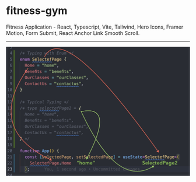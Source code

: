 # fitness-gym

Fitness Application - React, Typescript, Vite, Tailwind, Hero Icons, Framer Motion, Form Submit, React Anchor Link Smooth Scroll.

---

![Typescript Enum](./slides/ts-enums.jpg)
